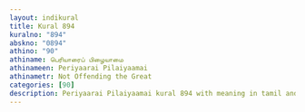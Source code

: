 ```yaml
---
layout: indikural
title: Kural 894
kuralno: "894"
abskno: "0894"
athino: "90"
athiname: பெரியாரைப் பிழையாமை
athinameen: Periyaarai Pilaiyaamai
athinametr: Not Offending the Great
categories: [90]
description: Periyaarai Pilaiyaamai kural 894 with meaning in tamil and english 
---
```


